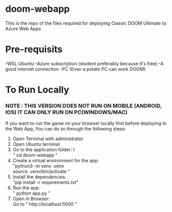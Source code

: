 # doom-webapp
This is the repo of the files required for deploying Classic DOOM Ultimate to Azure Web Apps

# Pre-requisits 
-WSL Ubuntu
-Azure subscription (student preferably because it's free)
-A good internet connection 
-PC (Even a potato PC can work DOOM)

# To Run Locally
### NOTE : THIS VERSION DOES NOT RUN ON MOBILE (ANDROID, IOS) IT CAN ONLY RUN ON PC(WINDOWS/MAC) ###
If you want to run the game on your browser locally first before deploying to the Web App, You can do so through the following steps:

1) Open Terminal with administrator
2) Open Ubuntu terminal
3) Go to the application folder: t\
      " cd doom-webapp "
4) Create a virtual environment for the app:\
      "python3 -m venv .venv \
       source .venv/bin/activate "
5) Install the dependencies:\
      "pip install -r requirements.txt"
6) Run the app:\
      " python app.py "
7) Open in Browser:\
   Go to " http://localhost:5000 "
